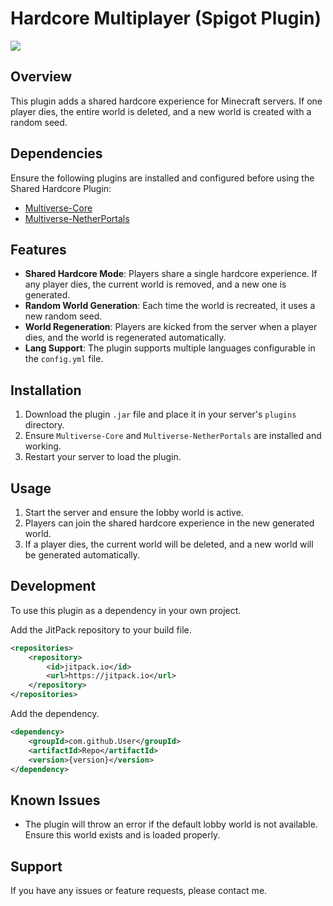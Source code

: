 # Hardcore Multiplayer (Spigot Plugin)
[![](https://jitpack.io/v/cykvta/HardcoreMP.svg)](https://jitpack.io/#cykvta/HardcoreMP)

## Overview
This plugin adds a shared hardcore experience for Minecraft servers. If one player dies, the entire world is deleted, and a new world is created with a random seed.

## Dependencies
Ensure the following plugins are installed and configured before using the Shared Hardcore Plugin:

- [Multiverse-Core](https://dev.bukkit.org/projects/multiverse-core)
- [Multiverse-NetherPortals](https://dev.bukkit.org/projects/multiverse-netherportals)

## Features
- **Shared Hardcore Mode**: Players share a single hardcore experience. If any player dies, the current world is removed, and a new one is generated.
- **Random World Generation**: Each time the world is recreated, it uses a new random seed.
- **World Regeneration**: Players are kicked from the server when a player dies, and the world is regenerated automatically.
- **Lang Support**: The plugin supports multiple languages configurable in the `config.yml` file.

## Installation
1. Download the plugin `.jar` file and place it in your server's `plugins` directory.
2. Ensure `Multiverse-Core` and `Multiverse-NetherPortals` are installed and working.
3. Restart your server to load the plugin.

## Usage
1. Start the server and ensure the lobby world is active.
2. Players can join the shared hardcore experience in the new generated world.
3. If a player dies, the current world will be deleted, and a new world will be generated automatically.

## Development
To use this plugin as a dependency in your own project.

Add the JitPack repository to your build file.
```xml
<repositories>
    <repository>
        <id>jitpack.io</id>
        <url>https://jitpack.io</url>
    </repository>
</repositories>
```

Add the dependency.
```xml
<dependency>
    <groupId>com.github.User</groupId>
    <artifactId>Repo</artifactId>
    <version>{version}</version>
</dependency>
```

## Known Issues
- The plugin will throw an error if the default lobby world is not available. Ensure this world exists and is loaded properly.

## Support
If you have any issues or feature requests, please contact me.

